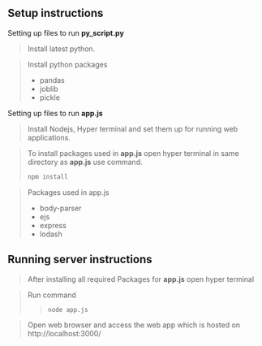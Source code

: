 ## Setup instructions

Setting up files to run **py_script.py**
> Install latest python.

> Install python packages
>- pandas
>- joblib
>- pickle

Setting up files to run **app.js**
> Install Nodejs, Hyper terminal and set them up for running web applications.

> To install packages used in **app.js** open hyper terminal in same directory as **app.js** use command.
> ```bash
> npm install
> ```

> Packages used in app.js
>- body-parser
>- ejs
>- express
>- lodash

## Running server instructions
> After installing all required Packages for **app.js** open hyper terminal

> Run command
>> ```bash
>> node app.js
>> ```

> Open web browser and access the web app which is hosted on http://localhost:3000/

